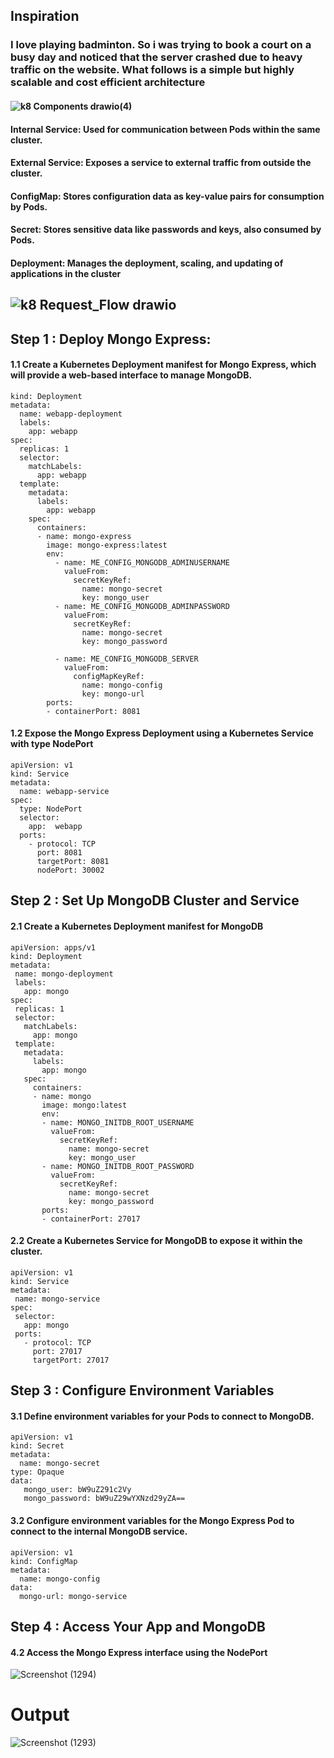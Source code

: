 ## Inspiration 
### I love playing badminton. So i was trying to book a court on a busy day and noticed that the server crashed due to heavy traffic on the website.  What follows is a  simple but highly scalable and cost efficient architecture
#### ![k8 Components drawio(4)](https://github.com/satya19977/Deploy-MERN-Application-Using-Kubernetes/assets/108000447/52a12216-7cc9-486e-a8d8-0f1ce519856f)

#### Internal Service: Used for communication between Pods within the same cluster.
#### External Service: Exposes a service to external traffic from outside the cluster.
#### ConfigMap: Stores configuration data as key-value pairs for consumption by Pods.
#### Secret: Stores sensitive data like passwords and keys, also consumed by Pods.
#### Deployment: Manages the deployment, scaling, and updating of applications in the cluster

## ![k8 Request_Flow drawio](https://github.com/satya19977/Deploy-MERN-Application-Using-Kubernetes/assets/108000447/5784e744-5775-45a0-bf70-0128b15a1095)
## Step 1 : Deploy Mongo Express:
#### 1.1 Create a Kubernetes Deployment manifest for Mongo Express, which will provide a web-based interface to manage MongoDB.
```
kind: Deployment
metadata:
  name: webapp-deployment
  labels:
    app: webapp
spec:
  replicas: 1
  selector:
    matchLabels:
      app: webapp
  template:
    metadata:
      labels:
        app: webapp
    spec:
      containers:
      - name: mongo-express
        image: mongo-express:latest
        env:
          - name: ME_CONFIG_MONGODB_ADMINUSERNAME
            valueFrom:
              secretKeyRef:
                name: mongo-secret
                key: mongo_user
          - name: ME_CONFIG_MONGODB_ADMINPASSWORD
            valueFrom:
              secretKeyRef:
                name: mongo-secret
                key: mongo_password

          - name: ME_CONFIG_MONGODB_SERVER
            valueFrom:
              configMapKeyRef:
                name: mongo-config
                key: mongo-url
        ports:
        - containerPort: 8081
```

        
#### 1.2 Expose the Mongo Express Deployment using a Kubernetes Service with type NodePort

```
apiVersion: v1
kind: Service
metadata:
  name: webapp-service 
spec:
  type: NodePort
  selector:
    app:  webapp
  ports:
    - protocol: TCP
      port: 8081
      targetPort: 8081
      nodePort: 30002
```
 
## Step 2 : Set Up MongoDB Cluster and Service
 #### 2.1 Create a Kubernetes Deployment manifest for MongoDB
 
 ```
 apiVersion: apps/v1
kind: Deployment
metadata:
  name: mongo-deployment
  labels:
    app: mongo
spec:
  replicas: 1
  selector:
    matchLabels:
      app: mongo
  template:
    metadata:
      labels:
        app: mongo
    spec:
      containers:
      - name: mongo
        image: mongo:latest
        env:
        - name: MONGO_INITDB_ROOT_USERNAME
          valueFrom:
            secretKeyRef:
              name: mongo-secret
              key: mongo_user
        - name: MONGO_INITDB_ROOT_PASSWORD
          valueFrom:
            secretKeyRef:
              name: mongo-secret
              key: mongo_password
        ports:
        - containerPort: 27017
 ```
 #### 2.2 Create a Kubernetes Service for MongoDB to expose it within the cluster.
 ```
 apiVersion: v1
kind: Service
metadata:
  name: mongo-service
spec:
  selector:
    app: mongo
  ports:
    - protocol: TCP
      port: 27017
      targetPort: 27017
 ```

## Step 3 : Configure Environment Variables
#### 3.1 Define environment variables for your  Pods to connect to MongoDB.
```
apiVersion: v1
kind: Secret
metadata:
  name: mongo-secret
type: Opaque
data:
   mongo_user: bW9uZ291c2Vy
   mongo_password: bW9uZ29wYXNzd29yZA==
```
#### 3.2 Configure environment variables for the Mongo Express Pod to connect to the internal MongoDB service.
```
apiVersion: v1
kind: ConfigMap
metadata:
  name: mongo-config
data: 
  mongo-url: mongo-service
```

## Step 4 : Access Your App and MongoDB
#### 4.2 Access the Mongo Express interface using the NodePort

![Screenshot (1294)](https://github.com/satya19977/Event-Management-System-Using-Kubernetes/assets/108000447/f60a8872-6216-4a15-85c5-cb5680d0d5be)



# Output


![Screenshot (1293)](https://github.com/satya19977/Event-Management-System-Using-Kubernetes/assets/108000447/826e72a1-bef6-4adf-8cfe-372b3c57ff1c)



